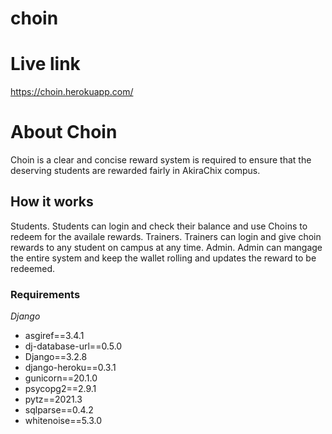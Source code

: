 # choin
# Live link 
 https://choin.herokuapp.com/


# About Choin

 Choin is a clear and concise reward system is required to ensure that the deserving students are rewarded fairly in AkiraChix compus.

 ## How it works

 Students.
Students can login and check their balance and use Choins to redeem for the availale rewards.
Trainers.
Trainers can login and give choin rewards to any student on campus at any time.
Admin.
Admin can mangage the entire system and keep the wallet rolling and updates the reward to be redeemed.

### Requirements 
 *Django*
  - asgiref==3.4.1
  - dj-database-url==0.5.0
  - Django==3.2.8
  - django-heroku==0.3.1
  - gunicorn==20.1.0
  - psycopg2==2.9.1
  - pytz==2021.3
  - sqlparse==0.4.2
  - whitenoise==5.3.0

